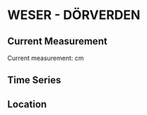 # WESER - DÖRVERDEN

## Current Measurement

Current measurement: <Value topic="rivers/pegel-online/WESER/DÖRVERDEN/measurementValue"/> cm

## Time Series

<TimeSeries topic="rivers/pegel-online/WESER/DÖRVERDEN/measurementValue" period="week" />

## Location

<WorldMap>
  <Marker lat="52.85227243261517" lon="9.210322075265587" labelTopic="rivers/pegel-online/WESER/DÖRVERDEN" />
</WorldMap>
